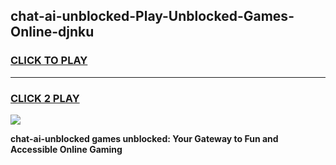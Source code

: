 
## chat-ai-unblocked-Play-Unblocked-Games-Online-djnku
<h3>
<a href="https://premium76.site?title=chat-ai-unblocked&ref=25A">CLICK TO PLAY</a></h3>
<hr>

<h3>
<a href="https://premium76.site?title=chat-ai-unblocked&ref=25A">CLICK 2 PLAY</a>
  
</h3>

<a href="https://premium76.site?title=chat-ai-unblocked&ref=25A"><img src="https://clearcache.store/games.png"></a>


**chat-ai-unblocked games unblocked: Your Gateway to Fun and Accessible Online Gaming**
